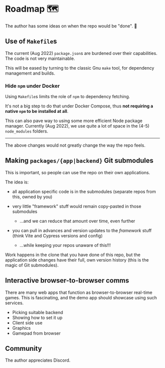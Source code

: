 # Roadmap 🗺

The author has some ideas on when the repo would be "done". 🙂

## Use of `Makefile`s

The current (Aug 2022) `package.json`s are burdened over their capabilities. The code is not very maintainable.

This will be eased by turning to the classic Gnu `make` tool, for dependency management and builds.

### Hide `npm` under Docker

Using `Makefile`s limits the role of `npm` to dependency fetching. 

It's not a big step to do that under Docker Compose, thus **not requiring a native `npm` to be installed at all**.

This can also pave way to using some more efficient Node package manager. Currently (Aug 2022), we use quite a lot of space in the (4-5) `node_modules` folders. 

---

The above changes would not greatly change the way the repo feels.


## Making `packages/{app|backend}` Git submodules

This is important, so people can use the repo on their own applications.

The idea is:

- all application specific code is in the submodules (separate repos from this, owned by you)
- very little "framework" stuff would remain copy-pasted in those submodules
   - ...and we can reduce that amount over time, even further

- you can pull in advances and version updates to the *framework* stuff (think Vite and Cypress versions and config)
   - ...while keeping your repos unaware of this!!!

Work happens in the clone that you have done of this repo, but the application side changes have their full, own version history (this is the magic of Git submodules).


## Interactive browser-to-browser comms 

There are many web apps that function as browser-to-browser real-time games. This is fascinating, and the demo app should showcase using such services.

- Picking suitable backend
- Showing how to set it up
- Client side use
- Graphics
- Gamepad from browser


<!-- shut lights
## Graphics

Interactive SVG Graphics.

The author loves this, and wants to do it with Svelte. Whether such work ends up being part of this repo, is another issue. Perhaps not - it may be best leveraged as web components.
-->


## Community

The author appreciates Discord.
